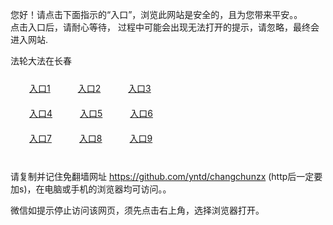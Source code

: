 您好！请点击下面指示的“入口”，浏览此网站是安全的，且为您带来平安。。 <br/>
点击入口后，请耐心等待， 过程中可能会出现无法打开的提示，请忽略，最终会进入网站. </br>

法轮大法在长春<br/>
<div style="padding:10px"><a style="margin:20px" target="_blank" href="https://d22y8h90gvc5jl.cloudfront.net/2Qpsp?odqhflbk" id="ccLink1" rel="nofollow">入口1</a> <a target="_blank" style="margin:20px" href="https://d3bza5qxh10pxx.cloudfront.net/2Qpsp?nzutep" id="ccLink2" rel="nofollow">入口2</a> <a style="margin:20px" target="_blank" href="https://d76yrelcdukrx.cloudfront.net/2Qpsp?ipbbospp" id="ccLink3" rel="nofollow">入口3</a></div>

<div style="padding:10px" ><a style="margin:20px" target="_blank" href="https://d22y8h90gvc5jl.cloudfront.net/2Qpsp?odqhflbk" id="ccLink4" rel="nofollow">入口4</a> <a style="margin:20px" href="https://d3bza5qxh10pxx.cloudfront.net/2Qpsp?nzutep" target="_blank" id="ccLink5" rel="nofollow">入口5</a> <a style="margin:20px" href="https://d76yrelcdukrx.cloudfront.net/2Qpsp?ipbbospp" target="_blank" id="ccLink6" rel="nofollow">入口6</a></div>

<div style="padding:10px"><a style="margin:20px" target="_blank" href="https://d22y8h90gvc5jl.cloudfront.net/2Qpsp?odqhflbk" id="ccLink7" rel="nofollow">入口7</a> <a style="margin:20px" href="https://d3bza5qxh10pxx.cloudfront.net/2Qpsp?nzutep" target="_blank" id="ccLink8" rel="nofollow">入口8</a> <a style="margin:20px" target="_blank" href="https://d76yrelcdukrx.cloudfront.net/2Qpsp?ipbbospp" id="ccLink9" rel="nofollow">入口9</a></div>

<br/>



请复制并记住免翻墙网址 https://github.com/yntd/changchunzx (http后一定要加s)，在电脑或手机的浏览器均可访问。。<br/>

微信如提示停止访问该网页，须先点击右上角，选择浏览器打开。
